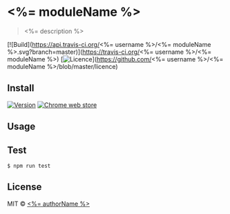 # <%= moduleName %>

> <%= description %> 

[![Build](https://api.travis-ci.org/<%= username %>/<%= moduleName %>.svg?branch=master)](https://travis-ci.org/<%= username %>/<%= moduleName %>)
[![Licence](https://img.shields.io/badge/license-MIT-green.svg)](https://github.com/<%= username %>/<%= moduleName %>/blob/master/licence)

## Install

[![Version](https://img.shields.io/chrome-web-store/v/<--chrome-store-unique-id-->.svg)](https://chrome.google.com/webstore/detail/turtle-dash/<--chrome-store-unique-id-->)
[![Chrome web store](https://i.imgur.com/Ik2ykdC.png)](https://chrome.google.com/webstore/detail/turtle-dash/<--chrome-store-unique-id-->)

## Usage

## Test

```
$ npm run test
```

## License

MIT © [<%= authorName %>](<%= authorUrl %>)
